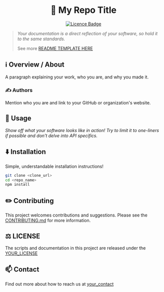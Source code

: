 <h1 align="center">📄 My Repo Title</h1>

<p align="center"><a href="https://github.com/TAKANOME-DEV/repo-template"><img alt="Licence Badge" src="https://img.shields.io/github/license/TAKANOME-DEV/repo-template?color=%2330C151"></a></p>

> _Your documentation is a direct reflection of your software, so hold it to the same standards._
>
> See more [README TEMPLATE HERE](https://github.com/banesullivan/README/blob/main/TEMPLATE.md)

## ℹ️ Overview / About

A paragraph explaining your work, who you are, and why you made it.

### ✍️ Authors

Mention who you are and link to your GitHub or organization's website.

## 🚀 Usage

_Show off what your software looks like in action! Try to limit it to one-liners if possible and don't delve into API specifics._

## ⬇️ Installation

Simple, understandable installation instructions!

```bash
git clone <clone_url>
cd <repo_name>
npm install
```

## ✏️ Contributing

This project welcomes contributions and suggestions.
Please see the [CONTRIBUTING.md](CONTRIBUTING.md) for more information.

## ⚖️ LICENSE

The scripts and documentation in this project are released under the [YOUR_LICENSE](#️-license)

## 📫 Contact

Find out more about how to reach us at [your_contact](#contact)
